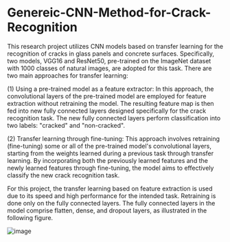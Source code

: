 # Genereic-CNN-Method-for-Crack-Recognition
This research project utilizes CNN models based on transfer learning for the recognition of cracks in glass panels and concrete surfaces. Specifically, two models, VGG16 and ResNet50, pre-trained on the ImageNet dataset with 1000 classes of natural images, are adopted for this task. There are two main approaches for transfer learning:

(1) Using a pre-trained model as a feature extractor: In this approach, the convolutional layers of the pre-trained model are employed for feature extraction without retraining the model. The resulting feature map is then fed into new fully connected layers designed specifically for the crack recognition task. The new fully connected layers perform classification into two labels: "cracked" and "non-cracked".

(2) Transfer learning through fine-tuning: This approach involves retraining (fine-tuning) some or all of the pre-trained model's convolutional layers, starting from the weights learned during a previous task through transfer learning. By incorporating both the previously learned features and the newly learned features through fine-tuning, the model aims to effectively classify the new crack recognition task.

For this project, the transfer learning based on feature extraction is used due to its speed and high performance for the intended task. Retraining is done only on the fully connected layers. The fully connected layers in the model comprise flatten, dense, and dropout layers, as illustrated in the following figure.

![image](https://github.com/faxirabd/Genereic-CNN-Method-for-Crack-Recognition/assets/115953037/3e226b44-7c37-47ff-b450-0eabb52127de)
